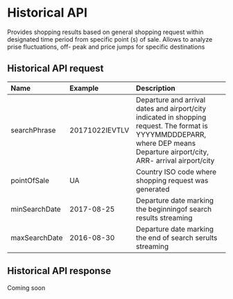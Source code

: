 # **Historical API**

Provides shopping results based on general shopping request within designated time period from specific point \(s\) of sale. Allows to analyze prise fluctuations, off- peak and price jumps for specific destinations

## Historical API request

| Name | Example | Description |
| :--- | :--- | :--- |
| searchPhrase | 20171022IEVTLV | Departure and arrival dates and airport/city indicated in shopping request. The format is YYYYMMDDDEPARR, where DEP means Departure airport/city, ARR- arrival airport/city |
| pointOfSale | UA | Country ISO code where shopping request was generated |
| minSearchDate | 2017-08-25 | Departure date marking the beginningof search results streaming |
| maxSearchDate | 2016-08-30 | Departure date marking the end of search serults streaming |

## Historical API response

Coming soon



